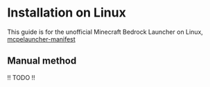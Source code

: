 # Installation on Linux

This guide is for the unofficial Minecraft Bedrock Launcher on Linux, [mcpelauncher-manifest](https://github.com/minecraft-linux/mcpelauncher-manifest)

## Manual method

!! TODO !!

